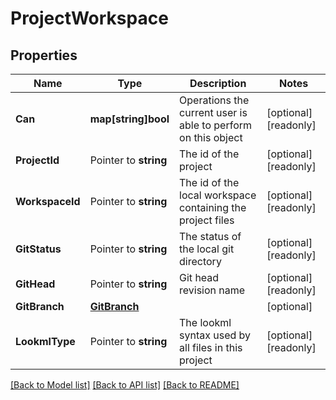 # ProjectWorkspace

## Properties

Name | Type | Description | Notes
------------ | ------------- | ------------- | -------------
**Can** | **map[string]bool** | Operations the current user is able to perform on this object | [optional] [readonly] 
**ProjectId** | Pointer to **string** | The id of the project | [optional] [readonly] 
**WorkspaceId** | Pointer to **string** | The id of the local workspace containing the project files | [optional] [readonly] 
**GitStatus** | Pointer to **string** | The status of the local git directory | [optional] [readonly] 
**GitHead** | Pointer to **string** | Git head revision name | [optional] [readonly] 
**GitBranch** | [**GitBranch**](GitBranch.md) |  | [optional] 
**LookmlType** | Pointer to **string** | The lookml syntax used by all files in this project | [optional] [readonly] 

[[Back to Model list]](../README.md#documentation-for-models) [[Back to API list]](../README.md#documentation-for-api-endpoints) [[Back to README]](../README.md)


